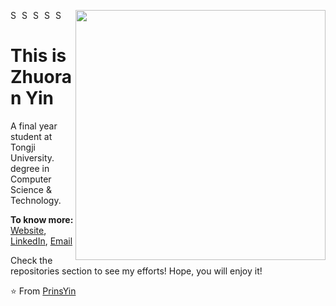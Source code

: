 
[<img align="right" width="400" src="https://github-readme-stats.vercel.app/api?username=PrinsYin&show_icons=true"/>](https://github.com/AmitHasanShuvo/)

<a href="https://www.linkedin.com">
  <img align="left" alt="Shuvo's Linkdein" width="15px" src="https://cdn.jsdelivr.net/npm/simple-icons@v3/icons/linkedin.svg" />
</a>
<a href="https://github.com/PrinsYin">
  <img align="left" alt="Shuvo's Github" width="15px" src="https://cdn.jsdelivr.net/npm/simple-icons@v3/icons/github.svg" />
</a>
<a href="https://www.youtube.com/channel">
  <img align="left" alt="Shuvo's YouTube" width="15px" src="https://cdn.jsdelivr.net/npm/simple-icons@3.2.0/icons/youtube.svg" />
</a>

<a href="https://www.k">
  <img align="left" alt="Shuvo's Kaggle" width="15px" src="https://cdn.jsdelivr.net/npm/simple-icons@3.1.0/icons/kaggle.svg" />
</a>
<a href="https://www.">
  <img align="left" alt="Shuvo's Kaggle" width="15px" src="https://cdn.jsdelivr.net/npm/simple-icons@3.2.0/icons/researchgate.svg" />
</a>
<br />


# This is Zhuoran Yin
A final year student at Tongji University. degree in Computer Science & Technology. 

**To know more:**  [Website](https://github.io/), [LinkedIn](https://www.linkedin.com/), [Email](yzr1914001753@gmail.com)

Check the repositories section to see my efforts! Hope, you will enjoy it!

⭐️ From [PrinsYin](https://github.com/PrinsYin)

